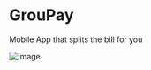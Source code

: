 # GrouPay

Mobile App that splits the bill  for you

![image](https://user-images.githubusercontent.com/46850644/126181147-a6a651e1-15eb-40af-b5ec-83a5f20c0f75.png)
